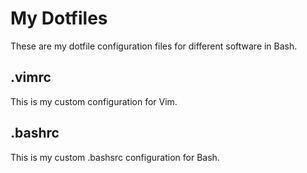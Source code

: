 # My Dotfiles
These are my dotfile configuration files for different software in Bash.
## .vimrc
This is my custom configuration for Vim.
## .bashrc
This is my custom .bashsrc configuration for Bash.
